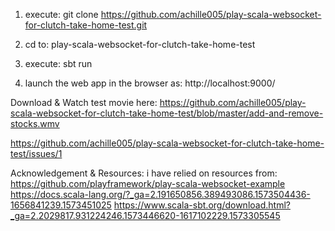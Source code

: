 1. execute:  git clone https://github.com/achille005/play-scala-websocket-for-clutch-take-home-test.git

2. cd to: play-scala-websocket-for-clutch-take-home-test

3. execute: sbt run

4. launch the web app in the browser as: http://localhost:9000/



Download & Watch test movie here: https://github.com/achille005/play-scala-websocket-for-clutch-take-home-test/blob/master/add-and-remove-stocks.wmv

https://github.com/achille005/play-scala-websocket-for-clutch-take-home-test/issues/1


Acknowledgement & Resources: i have relied on resources from:
https://github.com/playframework/play-scala-websocket-example
https://docs.scala-lang.org/?_ga=2.191650856.389493086.1573504436-1656841239.1573451025
https://www.scala-sbt.org/download.html?_ga=2.2029817.931224246.1573446620-1617102229.1573305545


